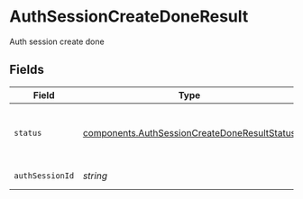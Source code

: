 # AuthSessionCreateDoneResult

Auth session create done


## Fields

| Field                                                                                                        | Type                                                                                                         | Required                                                                                                     | Description                                                                                                  |
| ------------------------------------------------------------------------------------------------------------ | ------------------------------------------------------------------------------------------------------------ | ------------------------------------------------------------------------------------------------------------ | ------------------------------------------------------------------------------------------------------------ |
| `status`                                                                                                     | [components.AuthSessionCreateDoneResultStatus](../../models/components/authsessioncreatedoneresultstatus.md) | :heavy_check_mark:                                                                                           | Status of auth session creation operation                                                                    |
| `authSessionId`                                                                                              | *string*                                                                                                     | :heavy_check_mark:                                                                                           | Auth session ID                                                                                              |